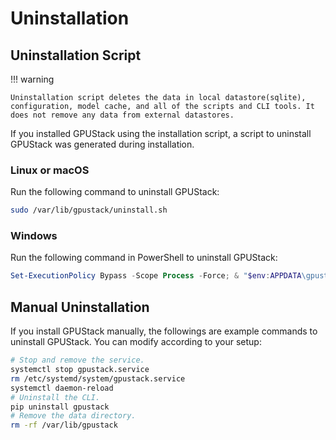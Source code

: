 # Uninstallation

## Uninstallation Script

!!! warning

    Uninstallation script deletes the data in local datastore(sqlite), configuration, model cache, and all of the scripts and CLI tools. It does not remove any data from external datastores.

If you installed GPUStack using the installation script, a script to uninstall GPUStack was generated during installation.

### Linux or macOS

Run the following command to uninstall GPUStack:

```bash
sudo /var/lib/gpustack/uninstall.sh
```

### Windows

Run the following command in PowerShell to uninstall GPUStack:

```powershell
Set-ExecutionPolicy Bypass -Scope Process -Force; & "$env:APPDATA\gpustack\uninstall.ps1"
```

## Manual Uninstallation

If you install GPUStack manually, the followings are example commands to uninstall GPUStack. You can modify according to your setup:

```bash
# Stop and remove the service.
systemctl stop gpustack.service
rm /etc/systemd/system/gpustack.service
systemctl daemon-reload
# Uninstall the CLI.
pip uninstall gpustack
# Remove the data directory.
rm -rf /var/lib/gpustack
```
